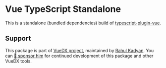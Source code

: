 # Vue TypeScript Standalone

This is a standalone (bundled dependencies) build of [typescript-plugin-vue](https://github.com/znck/vue-developer-experience/tree/main/packages/typescript-plugin-vue).

## Support

This package is part of [VueDX project](https://github.com/znck/vue-developer-experience), maintained by [Rahul Kadyan](https://github.com/znck). You can [💖 sponsor him](https://github.com/sponsors/znck) for continued development of this package and other VueDX tools.
